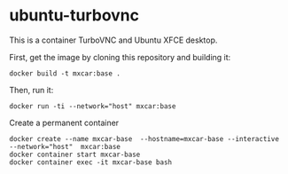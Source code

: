 # ubuntu-turbovnc

This is a container TurboVNC and Ubuntu XFCE desktop.

First, get the image by cloning this repository and building it:
```
docker build -t mxcar:base .
```

Then, run it:
```
docker run -ti --network="host" mxcar:base
```

Create a permanent container
```
docker create --name mxcar-base  --hostname=mxcar-base --interactive  --network="host"  mxcar:base
docker container start mxcar-base
docker container exec -it mxcar-base bash
```
